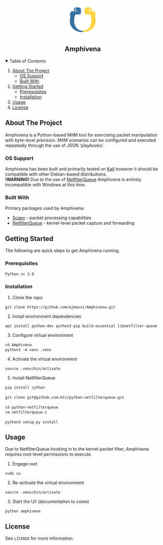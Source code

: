 <!-- Based on the Best-README-Template:
https://github.com/othneildrew/Best-README-Template/blob/master/README.md -->

<!-- PROJECT LOGO -->
<br />
<p align="center">
  <img src="images/logo.png" alt="Logo" width=100>
<p>
<h2 align="center">Amphivena</h2>


<!-- TABLE OF CONTENTS -->
<details open="open">
  <summary>Table of Contents</summary>
  <ol>
    <li>
      <a href="#about-the-project">About The Project</a>
      <ul>
        <li><a href="#os-support">OS Support</a></li>
        <li><a href="#built-with">Built With</a></li>
      </ul>
    </li>
    <li>
      <a href="#getting-started">Getting Started</a>
      <ul>
        <li><a href="#prerequisites">Prerequisites</a></li>
        <li><a href="#installation">Installation</a></li>
      </ul>
    </li>
    <li><a href="#usage">Usage</a></li>
    <li><a href="#license">License</a></li>
  </ol>
</details>



<!-- ABOUT THE PROJECT -->
## About The Project
Amphivena is a Python-based MitM tool for exercising packet manipulation with byte-level precision. MitM scenarios can be configured and executed repeatedly through the use of JSON 'playbooks'.


### OS Support
Amphivena has been built and primarily tested on [Kali](https://www.kali.org/) however it should be compatible with other Debian-based distributions.    
**!WARNING!** Due to the use of [NetfilterQueue](https://github.com/kti/python-netfilterqueue) Amphivena is entirely incompatible with Windows at this time.


### Built With
Primary packages used by Amphivena:
* [Scapy](https://github.com/secdev/scapy) - packet processing capabilities
* [NetfilterQueue](https://github.com/kti/python-netfilterqueue) - kernel-level packet capture and forwarding


<!-- GETTING STARTED -->
## Getting Started

The following are quick steps to get Amphivena running.

### Prerequisites
```
Python >= 3.9
```

### Installation
1. Clone the repo
```
git clone https://github.com/ajmassi/Amphivena.git
```
2. Install environment dependencies
```
apt install python-dev python3-pip build-essential libnetfilter-queue
```
3. Configure virtual environment
```
cd Amphivena
python3 -m venv .venv
```
4. Activate the virtual environment
```
source .venv/bin/activate
```
5. Install NetfilterQueue
```
pip install cython

git clone git@github.com:kti/python-netfilterqueue.git

cd python-netfilterqueue
rm netfilterqueue.c

python3 setup.py install
```


<!-- USAGE EXAMPLES -->
## Usage
Due to NetfilterQueue hooking in to the kernel packet filter, Amphivena requires root-level permissions to execute.
1. Engage root
```
sudo su
```
2. Re-activate the virtual environment
```
source .venv/bin/activate
```
3. Start the UI! (documentation to come)
```
python amphivena
```


<!-- LICENSE -->
## License

See `LICENSE` for more information.
